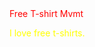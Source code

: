 <!DOCTYPE html>
<html>

<head>
<title> Free T Shirt Movement </title>
<style>
  p1 {
      color: red; 
      text-align: center;
}
  p2 {
    color: yellow;
    text-align: center
    }
    </style>
    
    
<body>
<p1> Free T-shirt Mvmt </p1>

<p2> I love free t-shirts. </p2>
</body>

</html>


